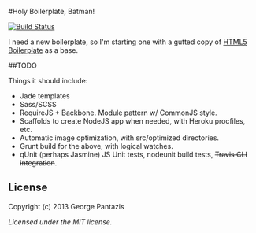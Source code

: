 #Holy Boilerplate, Batman!

[![Build Status](https://travis-ci.org/gcpantazis/holy-boilerplate.png?branch=master)](https://travis-ci.org/gcpantazis/holy-boilerplate)

I need a new boilerplate, so I'm starting one with a gutted copy of [HTML5 Boilerplate](http://html5boilerplate.com) as a base.

##TODO

Things it should include:

* Jade templates
* Sass/SCSS
* RequireJS + Backbone. Module pattern w/ CommonJS style.
* Scaffolds to create NodeJS app when needed, with Heroku procfiles, etc.
* Automatic image optimization, with src/optimized directories.
* Grunt build for the above, with logical watches.
* qUnit (perhaps Jasmine) JS Unit tests, nodeunit build tests, ~~Travis CLI integration~~.

## License

Copyright (c) 2013 George Pantazis

*Licensed under the MIT license.*